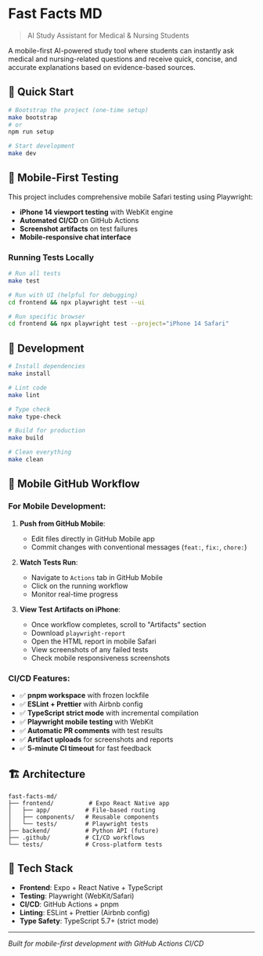 # Fast Facts MD
> AI Study Assistant for Medical & Nursing Students

A mobile-first AI-powered study tool where students can instantly ask medical and nursing-related questions and receive quick, concise, and accurate explanations based on evidence-based sources.

## 🚀 Quick Start

```bash
# Bootstrap the project (one-time setup)
make bootstrap
# or
npm run setup

# Start development
make dev
```

## 📱 Mobile-First Testing

This project includes comprehensive mobile Safari testing using Playwright:

- **iPhone 14 viewport testing** with WebKit engine
- **Automated CI/CD** on GitHub Actions
- **Screenshot artifacts** on test failures
- **Mobile-responsive chat interface**

### Running Tests Locally

```bash
# Run all tests
make test

# Run with UI (helpful for debugging)
cd frontend && npx playwright test --ui

# Run specific browser
cd frontend && npx playwright test --project="iPhone 14 Safari"
```

## 🔧 Development

```bash
# Install dependencies
make install

# Lint code
make lint

# Type check
make type-check

# Build for production
make build

# Clean everything
make clean
```

## 📖 Mobile GitHub Workflow

### For Mobile Development:

1. **Push from GitHub Mobile**: 
   - Edit files directly in GitHub Mobile app
   - Commit changes with conventional messages (`feat:`, `fix:`, `chore:`)

2. **Watch Tests Run**:
   - Navigate to `Actions` tab in GitHub Mobile
   - Click on the running workflow
   - Monitor real-time progress

3. **View Test Artifacts on iPhone**:
   - Once workflow completes, scroll to "Artifacts" section
   - Download `playwright-report` 
   - Open the HTML report in mobile Safari
   - View screenshots of any failed tests
   - Check mobile responsiveness screenshots

### CI/CD Features:

- ✅ **pnpm workspace** with frozen lockfile
- ✅ **ESLint + Prettier** with Airbnb config
- ✅ **TypeScript strict mode** with incremental compilation
- ✅ **Playwright mobile testing** with WebKit
- ✅ **Automatic PR comments** with test results
- ✅ **Artifact uploads** for screenshots and reports
- ✅ **5-minute CI timeout** for fast feedback

## 🏗️ Architecture

```
fast-facts-md/
├── frontend/          # Expo React Native app
│   ├── app/          # File-based routing
│   ├── components/   # Reusable components
│   └── tests/        # Playwright tests
├── backend/          # Python API (future)
├── .github/          # CI/CD workflows
└── tests/            # Cross-platform tests
```

## 🔧 Tech Stack

- **Frontend**: Expo + React Native + TypeScript
- **Testing**: Playwright (WebKit/Safari)
- **CI/CD**: GitHub Actions + pnpm
- **Linting**: ESLint + Prettier (Airbnb config)
- **Type Safety**: TypeScript 5.7+ (strict mode)

---

*Built for mobile-first development with GitHub Actions CI/CD*
